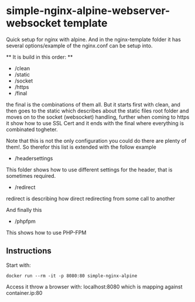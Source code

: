 # simple-nginx-alpine-webserver-websocket template

Quick setup for nginx with alpine. And 
in the nginx-template folder it has several options/example of the nginx.conf can be setup into.

** It is build in this order: **
 - /clean
 - /static
 - /socket
 - /https
 - /final

the final is the combinations of them all. But it starts
first with clean, and then goes to the static which describes about the static files root folder
and moves on to the socket (websocket) handling, further when coming to https it 
show how to use SSL Cert and it ends with the final where everything is combinated togheter.

Note that this is not the only configuration you could do there are plenty of them!.
So therefor this list is extended with the follow example

- /headersettings

This folder shows how to use different settings for the header, that is sometimes required.

- /redirect

redirect is describing how direct redirecting from some call to another

And finally this

- /phpfpm

This shows how to use PHP-FPM 


## Instructions

Start with: 

```
docker run --rm -it -p 8080:80 simple-nginx-alpine
```

Access it throw a browser with: localhost:8080 which is mapping against container.ip:80 
